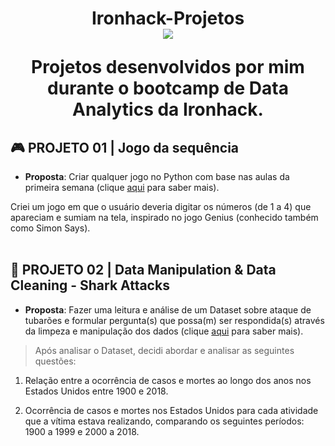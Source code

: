 <h1 align="center"> Ironhack-Projetos </br>
  <img src="https://camo.githubusercontent.com/52d2ff8778b60261533a7dba8dd989c6893a519b/68747470733a2f2f692e696d6775722e636f6d2f315167724e4e772e706e67">
</h>
<br>

Projetos desenvolvidos por mim durante o bootcamp de Data Analytics da Ironhack.

## 🎮 PROJETO 01 | Jogo da sequência

* **Proposta**: Criar qualquer jogo no Python com base nas aulas da primeira semana (clique [aqui]() para saber mais).

Criei um jogo em que o usuário deveria digitar os números (de 1 a 4) que apareciam e sumiam na tela, inspirado no jogo Genius (conhecido também como Simon Says).
<br><br>
## 🧹 PROJETO 02 | Data Manipulation & Data Cleaning - Shark Attacks

* **Proposta**: Fazer uma leitura e análise de um Dataset sobre ataque de tubarões e formular pergunta(s) que possa(m) ser respondida(s) através da limpeza e manipulação dos dados (clique [aqui](https://ironhack.school/asset-v1:IRONHACK+DAFT+202007_SAO+type@asset+block@shark-attacks-project-v1.pdf) para saber mais).

> Após analisar o Dataset, decidi abordar e analisar as seguintes questões:

1. Relação entre a ocorrência de casos e mortes ao longo dos anos nos Estados Unidos entre 1900 e 2018.<br>

2. Ocorrência de casos e mortes nos Estados Unidos para cada atividade que a vítima estava realizando, comparando os seguintes períodos: 1900 a 1999 e 2000 a 2018.

